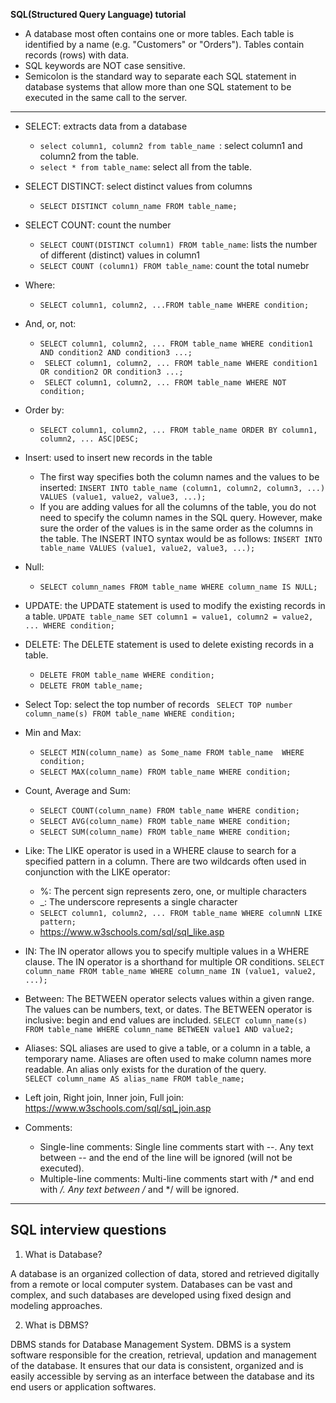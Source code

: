 **SQL(Structured Query Language) tutorial**

- A database most often contains one or more tables. Each table is identified by a name (e.g. "Customers" or "Orders"). Tables contain records (rows) with data.
- SQL keywords are NOT case sensitive. 
- Semicolon is the standard way to separate each SQL statement in database systems that allow more than one SQL statement to be executed in the same call to the server.


*****************************************************
- SELECT: extracts data from a database
  - ``select column1, column2 from table_name ``: select column1 and column2 from the table. 
  - ``select * from table_name``: select all from the table. 

- SELECT DISTINCT: select distinct values from columns
   - ``SELECT DISTINCT column_name FROM table_name;``

- SELECT COUNT: count the number 
  - ``SELECT COUNT(DISTINCT column1) FROM table_name``: lists the number of different (distinct) values in column1
  - ``SELECT COUNT (column1) FROM table_name``: count the total numebr

- Where: 
  - ``SELECT column1, column2, ...FROM table_name WHERE condition;``

- And, or, not: 
  - ``SELECT column1, column2, ... FROM table_name WHERE condition1 AND condition2 AND condition3 ...;``
  - `` SELECT column1, column2, ... FROM table_name WHERE condition1 OR condition2 OR condition3 ...;``
  - `` SELECT column1, column2, ... FROM table_name WHERE NOT condition;``  
  
- Order by:
  - ``SELECT column1, column2, ... FROM table_name ORDER BY column1, column2, ... ASC|DESC;``

- Insert: used to insert new records in the table 
  - The first way specifies both the column names and the values to be inserted:
   `` INSERT INTO table_name (column1, column2, column3, ...)
      VALUES (value1, value2, value3, ...);
   ``   
   - If you are adding values for all the columns of the table, you do not need to specify the column names in the SQL query. However, make sure the order of the values is in the same order as the columns in the table. The INSERT INTO syntax would be as follows:
  `` INSERT INTO table_name
     VALUES (value1, value2, value3, ...);  
  ``
  
- Null: 
  - ``SELECT column_names FROM table_name WHERE column_name IS NULL; ``
  
  
- UPDATE: the UPDATE statement is used to modify the existing records in a table.
  ``UPDATE table_name SET column1 = value1, column2 = value2, ... WHERE condition;``

- DELETE: The DELETE statement is used to delete existing records in a table.
  - ``DELETE FROM table_name WHERE condition;``
  - ``DELETE FROM table_name;``

- Select Top: select the top number of records 
   `` SELECT TOP number column_name(s) FROM table_name WHERE condition;``

- Min and Max: 
  - ``SELECT MIN(column_name) as Some_name FROM table_name  WHERE condition;``
  - ``SELECT MAX(column_name) FROM table_name WHERE condition;``

- Count, Average and Sum:
  - ``SELECT COUNT(column_name) FROM table_name WHERE condition;``
  - ``SELECT AVG(column_name) FROM table_name WHERE condition;``
  - ``SELECT SUM(column_name) FROM table_name WHERE condition;``
  
  
- Like: The LIKE operator is used in a WHERE clause to search for a specified pattern in a column. There are two wildcards often used in conjunction with the LIKE operator:
  - %: The percent sign represents zero, one, or multiple characters
  - _: The underscore represents a single character
  - ``SELECT column1, column2, ... FROM table_name WHERE columnN LIKE pattern;`` 
  - https://www.w3schools.com/sql/sql_like.asp


- IN: The IN operator allows you to specify multiple values in a WHERE clause. The IN operator is a shorthand for multiple OR conditions.
  ``SELECT column_name FROM table_name WHERE column_name IN (value1, value2, ...);``


- Between: The BETWEEN operator selects values within a given range. The values can be numbers, text, or dates. The BETWEEN operator is inclusive: begin and end values are included. 
  ``SELECT column_name(s) FROM table_name WHERE column_name BETWEEN value1 AND value2;``
  
- Aliases: SQL aliases are used to give a table, or a column in a table, a temporary name. Aliases are often used to make column names more readable. An alias only exists for the duration of the query.  
  ``SELECT column_name AS alias_name FROM table_name;``  
  
- Left join, Right join, Inner join, Full join: https://www.w3schools.com/sql/sql_join.asp

- Comments: 
  - Single-line comments: Single line comments start with --. Any text between -- and the end of the line will be ignored (will not be executed).  
  - Multiple-line comments: Multi-line comments start with /* and end with */. Any text between /* and */ will be ignored.




---------------------------------
## SQL interview questions 

1. What is Database?

A database is an organized collection of data, stored and retrieved digitally from a remote or local computer system. Databases can be vast and complex, and such databases are developed using fixed design and modeling approaches.

2. What is DBMS?

DBMS stands for Database Management System. DBMS is a system software responsible for the creation, retrieval, updation and management of the database. It ensures that our data is consistent, organized and is easily accessible by serving as an interface between the database and its end users or application softwares.







